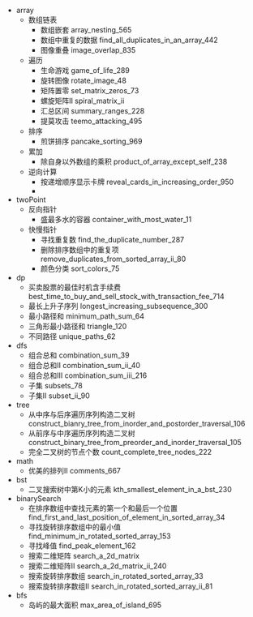 * array
    - 数组链表
        + 数组嵌套  array_nesting_565
        + 数组中重复的数据  find_all_duplicates_in_an_array_442
        + 图像重叠  image_overlap_835
    - 遍历
        + 生命游戏  game_of_life_289
        + 旋转图像  rotate_image_48
        + 矩阵置零  set_matrix_zeros_73
        + 螺旋矩阵II  spiral_matrix_ii
        + 汇总区间  summary_ranges_228
        + 提莫攻击  teemo_attacking_495
    - 排序
        + 煎饼排序  pancake_sorting_969
    - 累加
        + 除自身以外数组的乘积  product_of_array_except_self_238
    - 逆向计算
        + 按递增顺序显示卡牌  reveal_cards_in_increasing_order_950
        + 
* twoPoint
    - 反向指针
        + 盛最多水的容器  container_with_most_water_11
    - 快慢指针
        + 寻找重复数  find_the_duplicate_number_287
        + 删除排序数组中的重复项  remove_duplicates_from_sorted_array_ii_80
        + 颜色分类  sort_colors_75
* dp
    - 买卖股票的最佳时机含手续费  best_time_to_buy_and_sell_stock_with_transaction_fee_714
    - 最长上升子序列  longest_increasing_subsequence_300
    - 最小路径和  minimum_path_sum_64
    - 三角形最小路径和  triangle_120
    - 不同路径  unique_paths_62
* dfs
    - 组合总和  combination_sum_39
    - 组合总和II  combination_sum_ii_40
    - 组合总和III  combination_sum_iii_216
    - 子集  subsets_78
    - 子集II  subset_ii_90
* tree
    - 从中序与后序遍历序列构造二叉树  construct_bianry_tree_from_inorder_and_postorder_traversal_106
    - 从前序与中序遍历序列构造二叉树  construct_binary_tree_from_preorder_and_inorder_traversal_105
    - 完全二叉树的节点个数  count_complete_tree_nodes_222
* math 
    - 优美的排列II  comments_667
* bst
    - 二叉搜索树中第K小的元素  kth_smallest_element_in_a_bst_230
* binarySearch
    - 在排序数组中查找元素的第一个和最后一个位置  find_first_and_last_position_of_element_in_sorted_array_34
    - 寻找旋转排序数组中的最小值  find_minimum_in_rotated_sorted_array_153
    - 寻找峰值  find_peak_element_162
    - 搜索二维矩阵  search_a_2d_matrix
    - 搜索二维矩阵II  search_a_2d_matrix_ii_240
    - 搜索旋转排序数组  search_in_rotated_sorted_array_33
    - 搜索旋转排序数组II  search_in_rotated_sorted_array_ii_81
* bfs
    - 岛屿的最大面积  max_area_of_island_695